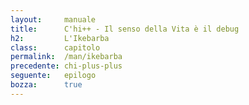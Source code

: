 ```yaml
---
layout:     manuale
title:      C'hi++ - Il senso della Vita è il debug
h2:         L'Ikebarba
class:      capitolo
permalink:  /man/ikebarba
precedente: chi-plus-plus
seguente:   epilogo
bozza:      true
---
```


<blockquote class="motto">
</blockquote>
